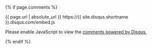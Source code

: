 {% if page.comments %}

{{ page.url | absolute_url }}
https://{{ site.disqus.shortname }}.disqus.com/embed.js

<div id="disqus_thread"></div>
<script>

var disqus_config = function () {
	this.page.url = '{{ page.url | absolute_url }}';
	this.page.identifier = '{{ page.url | absolute_url }}';
};
(function() { // DON'T EDIT BELOW THIS LINE
var d = document, s = d.createElement('script');
s.src = 'https://{{ site.disqus.shortname }}.disqus.com/embed.js';
s.setAttribute('data-timestamp', +new Date());
(d.head || d.body).appendChild(s);
})();
</script>
<noscript>Please enable JavaScript to view the <a href="https://disqus.com/?ref_noscript">comments powered by Disqus.</a></noscript>
               
			   
{% endif %}
